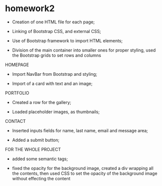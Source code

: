 # homework2

- Creation of one HTML file for each page;

- Linking of Bootstrap CSS, and external CSS;

- Use of Bootstrap framework to import HTML elements;

- Division of the main container into smaller ones for proper styling, used the Bootstrap grids to set rows and columns

HOMEPAGE

- Import NavBar from Bootstrap and styling;

- Import of a card with text and an image;

PORTFOLIO

- Created a row for the gallery;

- Loaded placeholder images, as thumbnails;

CONTACT

- Inserted inputs fields for name, last name, email and message area;

- Added a submit button;

FOR THE WHOLE PROJECT

- added some semantic tags;

- fixed the opacity for the background image, created a div wrapping all the contents, then used CSS to set the opacity of the background image without effecting the content
